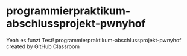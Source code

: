 # programmierpraktikum-abschlussprojekt-pwnyhof
Yeah es funzt
Test!
programmierpraktikum-abschlussprojekt-pwnyhof created by GitHub Classroom
